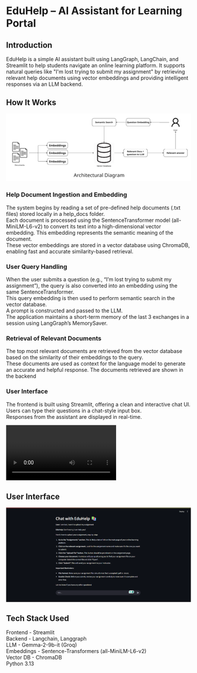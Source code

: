 # EduHelp – AI Assistant for Learning Portal 

## Introduction
EduHelp is a simple AI assistant built using LangGraph, LangChain, and Streamlit to help students navigate an online learning platform. It supports natural queries like "I'm lost trying to submit my assignment" by retrieving relevant help documents using vector embeddings and providing intelligent responses via an LLM backend.

## How It Works
![alt text](images/Architecture_Diagram.png)
### Help Document Ingestion and Embedding
The system begins by reading a set of pre-defined help documents (.txt files) stored locally in a help_docs folder.  
Each document is processed using the SentenceTransformer model (all-MiniLM-L6-v2) to convert its text into a high-dimensional vector embedding. This embedding represents the semantic meaning of the document.  
These vector embeddings are stored in a vector database using ChromaDB, enabling fast and accurate similarity-based retrieval.  
### User Query Handling
When the user submits a question (e.g., “I’m lost trying to submit my assignment”), the query is also converted into an embedding using the same SentenceTransformer.  
This query embedding is then used to perform semantic search in the vector database.  
A prompt is constructed and passed to the LLM.  
The application maintains a short-term memory of the last 3 exchanges in a session using LangGraph’s MemorySaver.  
### Retrieval of Relevant Documents
The top most relevant documents are retrieved from the vector database based on the similarity of their embeddings to the query.  
These documents are used as context for the language model to generate an accurate and helpful response. 
The documents retrieved are shown in the backend
### User Interface
The frontend is built using Streamlit, offering a clean and interactive chat UI.  
Users can type their questions in a chat-style input box.  
Responses from the assistant are displayed in real-time. 

<video controls src="EduHelp.mp4" title="Title"></video>

## User Interface
![alt text](images/UI.png)

## Tech Stack Used
Frontend - Streamlit  
Backend - Langchain, Langgraph  
LLM - Gemma-2-9b-it (Groq)  
Embeddings - Sentence-Transformers (all-MiniLM-L6-v2)  
Vector DB - ChromaDB  
Python 3.13  


